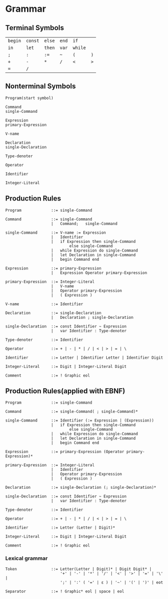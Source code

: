 # Grammar

## Terminal Symbols
| | | | | | |
|--|--|--|--|--|--|
|`begin`|`const`|`else`|`end`|`if`||
|`in`|`let`|`then`|`var`|`while`||
|`;`|`:`|`:=`|`~`|`(`|`)`|
|`+`|`-`|`*`|`/`|`<`|`>`|
|`=`|`/`| | | | |

## Nonterminal Symbols
`Program(start symbol)`

`Command`   
`single-Command`

`Expression`    
`primary-Expression`

`V-name`

`Declaration`   
`single-Declaration`

`Type-denoter`

`Operator`

`Identifier`

`Integer-Literal`

## Production Rules
```
Program             ::= single-Command

Command             ::= single-Command
                    |   Command;   single-Command

single-Command      ::= V-name := Expression
                    |   Identifier
                    |   if Expression then single-Command
                            else single-Command
                    |   while Expression do single-Command
                    |   let Declaration in single-Command
                    |   begin Command end

Expression          ::= primary-Expression
                    |   Expression Operator primary-Expression

primary-Expression  ::= Integer-Literal
                    |   V-name
                    |   Operator primary-Expression
                    |   ( Expression )

V-name              ::= Identifier

Declaration         ::= single-Declaration
                    |   Declaration ; single-Declaration

single-Declaration  ::= const Identifier ~ Expression
                    |   var Identifier : Type-denoter

Type-denoter        ::= Identifier

Operator            ::= + | - | * | / | < | > | = | \

Identifier          ::= Letter | Identifier Letter | Identifier Digit

Integer-Literal     ::= Digit | Integer-Literal Digit

Comment             ::= ! Graphic eol
```


## Production Rules(applied with EBNF)
```
Program             ::= single-Command

Command             ::= single-Command( ; single-Command)*

single-Command      ::= Identifier (:= Expression | (Expression))
                    |   if Expression then single-Command
                            else single-Command
                    |   while Expression do single-Command
                    |   let Declaration in single-Command
                    |   begin Command end

Expression          ::= primary-Expression (Operator primary-Expression)*

primary-Expression  ::= Integer-Literal
                    |   Identifier
                    |   Operator primary-Expression
                    |   ( Expression )

Declaration         ::= single-Declaration (; single-Declaration)*

single-Declaration  ::= const Identifier ~ Expression
                    |   var Identifier : Type-denoter

Type-denoter        ::= Identifier

Operator            ::= + | - | * | / | < | > | = | \

Identifier          ::= Letter (Letter | Digit)*

Integer-Literal     ::= Digit | Integer-Literal Digit

Comment             ::= ! Graphic eol
```

### Lexical grammar
```
Token               ::= Letter(Letter | Digit)* | Digit Digit* |
                        '+' | '-' | '*' | '/' | '<' | '>' | '=' | '\' |
                        ';' | ':' ( '=' | ε ) | '~' | '(' | ')' | eot

Separator           ::= ! Graphic* eol | space | eol
```